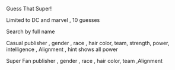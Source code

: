 Guess That Super!

Limited to DC and marvel , 10 guesses

Search by full name

Casual
publisher , gender , race , hair color, team, strength, power, intelligence , Alignment , hint shows all power

Super Fan
publisher , gender , race , hair color, team ,Alignment
